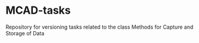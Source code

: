 # MCAD-tasks
Repository for versioning tasks related to the class Methods for Capture and Storage of Data
